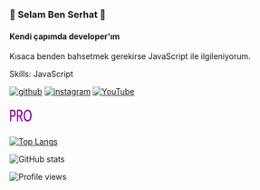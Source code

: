 ### 👋 Selam Ben Serhat 👋
#### Kendi çapımda developer'ım
Kısaca benden bahsetmek gerekirse JavaScript ile ilgileniyorum.

Skills: JavaScript



[<img src='https://cdn.jsdelivr.net/npm/simple-icons@3.0.1/icons/github.svg' alt='github' height='40'>](https://github.com/Aghostyy)  [<img src='https://cdn.jsdelivr.net/npm/simple-icons@3.0.1/icons/instagram.svg' alt='instagram' height='40'>](https://www.instagram.com/serhatamav2/)  [<img src='https://cdn.jsdelivr.net/npm/simple-icons@3.0.1/icons/youtube.svg' alt='YouTube' height='40'>](https://www.youtube.com/channel/serhatedits)  

<a href='https://github.com/pricing'><img src='https://raw.githubusercontent.com/acervenky/animated-github-badges/master/assets/pro.gif' width='40' height='40'></a> 

[![Top Langs](https://github-readme-stats.vercel.app/api/top-langs/?username=Aghostyy)](https://github.com/anuraghazra/github-readme-stats)

![GitHub stats](https://github-readme-stats.vercel.app/api?username=Aghostyy&show_icons=true)  

![Profile views](https://gpvc.arturio.dev/Aghostyy)  
